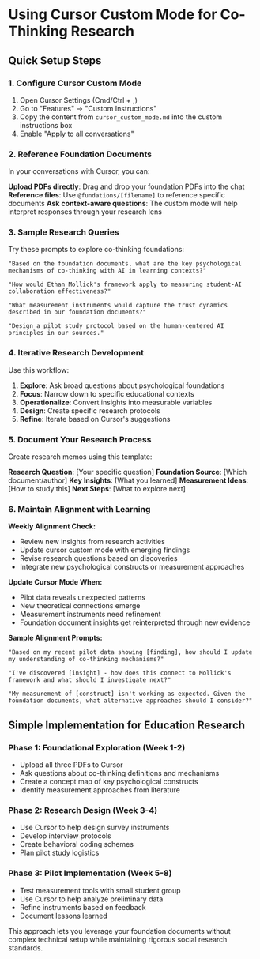 # Using Cursor Custom Mode for Co-Thinking Research

## Quick Setup Steps

### 1. Configure Cursor Custom Mode
1. Open Cursor Settings (Cmd/Ctrl + ,)
2. Go to "Features" → "Custom Instructions"
3. Copy the content from `cursor_custom_mode.md` into the custom instructions box
4. Enable "Apply to all conversations"

### 2. Reference Foundation Documents
In your conversations with Cursor, you can:

**Upload PDFs directly**: Drag and drop your foundation PDFs into the chat
**Reference files**: Use `@fundations/[filename]` to reference specific documents
**Ask context-aware questions**: The custom mode will help interpret responses through your research lens

### 3. Sample Research Queries

Try these prompts to explore co-thinking foundations:

```
"Based on the foundation documents, what are the key psychological mechanisms of co-thinking with AI in learning contexts?"

"How would Ethan Mollick's framework apply to measuring student-AI collaboration effectiveness?"

"What measurement instruments would capture the trust dynamics described in our foundation documents?"

"Design a pilot study protocol based on the human-centered AI principles in our sources."
```

### 4. Iterative Research Development

Use this workflow:
1. **Explore**: Ask broad questions about psychological foundations
2. **Focus**: Narrow down to specific educational contexts
3. **Operationalize**: Convert insights into measurable variables
4. **Design**: Create specific research protocols
5. **Refine**: Iterate based on Cursor's suggestions

### 5. Document Your Research Process

Create research memos using this template:

**Research Question**: [Your specific question]
**Foundation Source**: [Which document/author]
**Key Insights**: [What you learned]
**Measurement Ideas**: [How to study this]
**Next Steps**: [What to explore next]

### 6. Maintain Alignment with Learning

**Weekly Alignment Check:**
- Review new insights from research activities
- Update cursor custom mode with emerging findings
- Revise research questions based on discoveries
- Integrate new psychological constructs or measurement approaches

**Update Cursor Mode When:**
- Pilot data reveals unexpected patterns
- New theoretical connections emerge
- Measurement instruments need refinement
- Foundation document insights get reinterpreted through new evidence

**Sample Alignment Prompts:**
```
"Based on my recent pilot data showing [finding], how should I update my understanding of co-thinking mechanisms?"

"I've discovered [insight] - how does this connect to Mollick's framework and what should I investigate next?"

"My measurement of [construct] isn't working as expected. Given the foundation documents, what alternative approaches should I consider?"
```

## Simple Implementation for Education Research

### Phase 1: Foundational Exploration (Week 1-2)
- Upload all three PDFs to Cursor
- Ask questions about co-thinking definitions and mechanisms
- Create a concept map of key psychological constructs
- Identify measurement approaches from literature

### Phase 2: Research Design (Week 3-4)
- Use Cursor to help design survey instruments
- Develop interview protocols
- Create behavioral coding schemes
- Plan pilot study logistics

### Phase 3: Pilot Implementation (Week 5-8)
- Test measurement tools with small student group
- Use Cursor to help analyze preliminary data
- Refine instruments based on feedback
- Document lessons learned

This approach lets you leverage your foundation documents without complex technical setup while maintaining rigorous social research standards. 